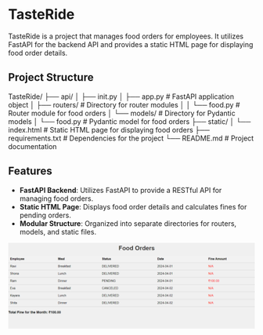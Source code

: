 # TasteRide

TasteRide is a project that manages food orders for employees. It utilizes FastAPI for the backend API and provides a static HTML page for displaying food order details.

## Project Structure

TasteRide/
├── api/
│ ├── init.py
│ ├── app.py # FastAPI application object
│ ├── routers/ # Directory for router modules
│ │ └── food.py # Router module for food orders
│ └── models/ # Directory for Pydantic models
│ └── food.py # Pydantic model for food orders
├── static/
│ └── index.html # Static HTML page for displaying food orders
├── requirements.txt # Dependencies for the project
└── README.md # Project documentation

## Features

- **FastAPI Backend**: Utilizes FastAPI to provide a RESTful API for managing food orders.
- **Static HTML Page**: Displays food order details and calculates fines for pending orders.
- **Modular Structure**: Organized into separate directories for routers, models, and static files.

![alt text](image.png)
